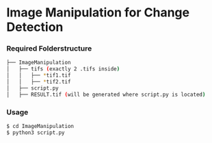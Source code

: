 # Image Manipulation for Change Detection

### Required Folderstructure
```bash
├── ImageManipulation
│   ├── tifs (exactly 2 .tifs inside)
│   │   ├── *tif1.tif
│   │   ├── *tif2.tif
│   ├── script.py
│   ├── RESULT.tif (will be generated where script.py is located)
```

### Usage
```sh
$ cd ImageManipulation
$ python3 script.py
```